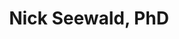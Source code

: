 ---
title: Nick Seewald, PhD
type: landing

sections:
  - block: about.biography
    id: bio
    content:
    #   title: Hi, I'm Nick.
      username: admin
  
  - block: slider
    content:
      slides:
        - title: New Webinar
          content: |
            Watch my webinar on [**Target Trial Emulation for Evaluating Mental Health Policy**](talks/alacrity-methods-2025/) for the [Johns Hopkins ALACRITY Center for Health & Longevity in Mental Illness](https://publichealth.jhu.edu/alacrity-center-for-health-and-longevity-in-mental-illness)
          align: center
          background:
            image:
              filename: alacrityBackground.png
              fit: contain
              filters:
                brightness: 0.5
                blur: '1rem'
            position: right
            color: '#8D99AE'
          link:
            icon: youtube
            icon_pack: fab
            text: Watch now!
            url: "https://www.youtube.com/watch?v=DAXfp8X9ba8"
        - title: New Webinar
          content: |
            Watch the first hour of my seminar **SMART Designs for Developing Adaptive Interventions** with [Statistical Horizons](https://www.statisticalhorizons.com).
          align: center
          background:
            image:
              filename: statHorizonsBackground.png
              fit: contain
              filters:
                brightness: 0.5
                blur: '1rem'
          link:
            icon: youtube
            icon_pack: fab
            text: Watch now!
            url: https://youtu.be/UFABO4oqNGs?si=KGvn7mh4myZkZrHK
    design:
      # Slide height is automatic unless you force a specific height (e.g. '400px')
      slide_height: '500px'
      # Make the slides full screen within the browser window?
      is_fullscreen: false
      # Automatically transition through slides?
      loop: true
      # Duration of transition between slides (in ms)
      interval: 5000

  - block: collection
    id: home_pubs
    class: section_font
    content:
      title: Featured Publications
      subtitle: ''
      # Choose how many pages you would like to display (0 = all pages)
      count: 2
      # Filter on criteria
      filters:
        # The folders to display content from
        folders:
          - publication
        author: ""
        category: ""
        tag: ""
        publication_type: ""
        featured_only: true
        exclude_featured: false
        exclude_future: true
        exclude_past: false
      # Choose how many pages you would like to offset by
      # Useful if you wish to show the first item in the Featured widget
      offset: 0
      # Field to sort by, such as Date or Title
      sort_by: 'Date'
      sort_ascending: false
    design:
      # Choose a listing view
      view: compact
      # Choose single or dual column layout
      columns: '1'

  - block: collection
    id: home_talks
    content:
      title: Recent & Upcoming Talks
      subtitle: ''
      # Choose how many pages you would like to display (0 = all pages)
      count: 2
      # Filter on criteria
      filters:
        # The folders to display content from
        folders:
          - event
        author: ""
        category: ""
        tag: ""
        publication_type: ""
        featured_only: false
        exclude_featured: false
        exclude_future: true
        exclude_past: false
      # Choose how many pages you would like to offset by
      # Useful if you wish to show the first item in the Featured widget
      offset: 0
      # Field to sort by, such as Date or Title
      sort_by: 'Date'
      sort_ascending: false
    design:
      # Choose a listing view
      view: compact
      # Choose single or dual column layout
      columns: '1'


  - block: portfolio
    id: home_software
    content:
      title: Software
      subtitle: 
      filters:
        # Folders to display content from
        folders:
          - project
        # Only show content with these tags
        tags: [software]
        # Exclude content with these tags
        exclude_tags: []
        # Which Hugo page kinds to show (https://gohugo.io/templates/section-templates/#page-kinds)
        kinds:
          - page
      # Field to sort by, such as Date or Title
      sort_by: 'Date'
      sort_ascending: false
    design:
      # See Page Builder docs for all section customization options.
      # Choose how many columns the section has. Valid values: '1' or '2'.
      columns: '1'
      # Choose a listing view
      view: showcase
      # For Showcase view, flip alternate rows?
      flip_alt_rows: false

  - block: contact
    id: home_contact
    content:
      title: Contact
      text: ''
      autolink: false
      form:
        provider: netlify
        netlify:
          captcha: true
      email: 'See my CV or use the form.'
      address:
        street: 624 Blockley Hall, 423 Guardian Drive
        city: Philadelphia
        region: PA
        postcode: "19104"
        country: United States
        country_code: 1
      coordinates:
        latitude: "39.94862488310947"
        longitude: "-75.19739135929261"
    design:
      columns: "1"
---